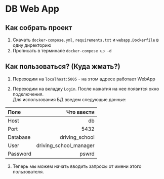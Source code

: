# DB Web App
## Как собрать проект


1. Скачать `docker-compose.yml`, `requirements.txt` и `webapp.Dockerfile` в одну директорию<br>
2. Прописать в терминале `docker-compose up -d`<br>


## Как пользоваться? (Куда жмать?)

1. Переходим на `localhost:5005` - на этом адресе работает WebApp

2. Переходим на вкладку `Login`. После нажатия на нее появится окно подключения.<br>
Для использования БД введем следующие данные:

| Поле              | Что ввести   |
| :---------------- | -----------: |
| Host              |   db   |
| Port              |   5432   |
| Database          |  driving_school   |
| User              |  driving_school_manager   |
| Password          |  pswrd   |

3. Теперь мы можем начать вводить запросы от имени этого пользователя.